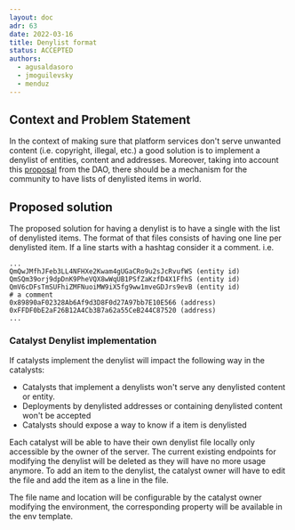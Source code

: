 ```yaml
---
layout: doc
adr: 63
date: 2022-03-16
title: Denylist format
status: ACCEPTED
authors:
  - agusaldasoro
  - jmoguilevsky
  - menduz
---
```


## Context and Problem Statement

In the context of making sure that platform services don't serve unwanted content (i.e. copyright, illegal, etc.) a good solution is to implement a denylist of entities, content and addresses. Moreover, taking into account this [proposal](https://governance.decentraland.org/proposal/?id=f68cd110-3e8c-11ec-be0c-afec86cba5e5) from the DAO, there should be a mechanism for the community to have lists of denylisted items in world.

## Proposed solution

The proposed solution for having a denylist is to have a single with the list of denylisted items. The format of that files consists of having one line per denylisted item. If a line starts with a hashtag consider it a comment.
i.e.

```
...
QmQwJMfhJFeb3LL4NFHXe2Kwam4gUGaCRo9u2sJcRvufWS (entity id)
QmSQm39orj9dpDnK9PheVQX8wWqUB1PSfZaKzfD4X1FfhS (entity id)
QmV6cDFsTmSUFhiZMFNuoiMW9iX5fg9ww1mveGDJrs9evB (entity id)
# a comment
0x89890aF02328Ab6Af9d3D8F0d27A97bb7E10E566 (address)
0xFFDF0bE2aF26B12A4Cb3B7a62a55CeB244C87520 (address)
...
```

### Catalyst Denylist implementation

If catalysts implement the denylist will impact the following way in the catalysts:

- Catalysts that implement a denylists won't serve any denylisted content or entity.
- Deployments by denylisted addresses or containing denylisted content won't be accepted
- Catalysts should expose a way to know if a item is denylisted

Each catalyst will be able to have their own denylist file locally only accessible by the owner of the server. The current existing endpoints for modifying the denylist will be deleted as they will have no more usage anymore. To add an item to the denylist, the catalyst owner will have to edit the file and add the item as a line in the file.

The file name and location will be configurable by the catalyst owner modifying the environment, the corresponding property will be available in the env template.
